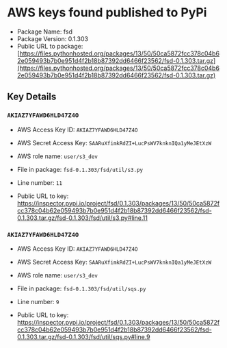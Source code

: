 # AWS keys found published to PyPi

* Package Name: fsd
* Package Version: 0.1.303
* Public URL to package: [https://files.pythonhosted.org/packages/13/50/50ca5872fcc378c04b62e059493b7b0e951d4f2b18b87392dd6466f23562/fsd-0.1.303.tar.gz](https://files.pythonhosted.org/packages/13/50/50ca5872fcc378c04b62e059493b7b0e951d4f2b18b87392dd6466f23562/fsd-0.1.303.tar.gz)

## Key Details

### `AKIAZ7YFAWD6HLD47Z4O`

* AWS Access Key ID: `AKIAZ7YFAWD6HLD47Z4O`
* AWS Secret Access Key: `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` 
* AWS role name: `user/s3_dev`
* File in package: `fsd-0.1.303/fsd/util/s3.py`
* Line number: `11`

* Public URL to key: https://inspector.pypi.io/project/fsd/0.1.303/packages/13/50/50ca5872fcc378c04b62e059493b7b0e951d4f2b18b87392dd6466f23562/fsd-0.1.303.tar.gz/fsd-0.1.303/fsd/util/s3.py#line.11



### `AKIAZ7YFAWD6HLD47Z4O`

* AWS Access Key ID: `AKIAZ7YFAWD6HLD47Z4O`
* AWS Secret Access Key: `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` 
* AWS role name: `user/s3_dev`
* File in package: `fsd-0.1.303/fsd/util/sqs.py`
* Line number: `9`

* Public URL to key: https://inspector.pypi.io/project/fsd/0.1.303/packages/13/50/50ca5872fcc378c04b62e059493b7b0e951d4f2b18b87392dd6466f23562/fsd-0.1.303.tar.gz/fsd-0.1.303/fsd/util/sqs.py#line.9


